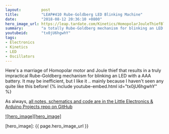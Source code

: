 ```yaml
---
layout:         post
title:          "LEAP#410 Rube-Goldberg LED Blinking Machine"
date:           "2018-08-12 20:36:10 +0800"
hero_image_url: https://leap.tardate.com/Kinetics/HomopolarJouleThiefBlinky/assets/HomopolarJouleThiefBlinky_build.jpg
summary:        "a totally Rube-Goldberg mechanism for blinking an LED with a AAA battery"
youtubeid:      "tx0jU6hgwhY"
tags:
- Electronics
- Kinetics
- LED
- Oscillators
---
```


Here's a marriage of Homopolar motor and Joule thief that results in a truly impractical Rube-Goldberg mechanism for blinking an LED with a AAA battery.
It may be inefficient, but I like it .. mainly because I haven't seen any quite like this before!
{% include youtube-embed.html id="tx0jU6hgwhY" %}

As always, [all notes, schematics and code are in the Little Electronics & Arduino Projects repo on GitHub][project]

[![hero_image][hero_image]][project]

[leap]: https://leap.tardate.com
[project]: https://github.com/tardate/LittleArduinoProjects/tree/master/Kinetics/HomopolarJouleThiefBlinky
[hero_image]: {{ page.hero_image_url }}
